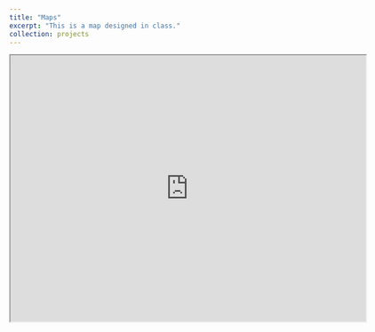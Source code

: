 ```yaml
---
title: "Maps"
excerpt: "This is a map designed in class."
collection: projects
---
```


<iframe src="https://www.google.com/maps/d/embed?mid=1X9WMFwWYZF8Rr-rQu__0RvFlQOGdUfU&ehbc=2E312F" width="640" height="480"></iframe>
